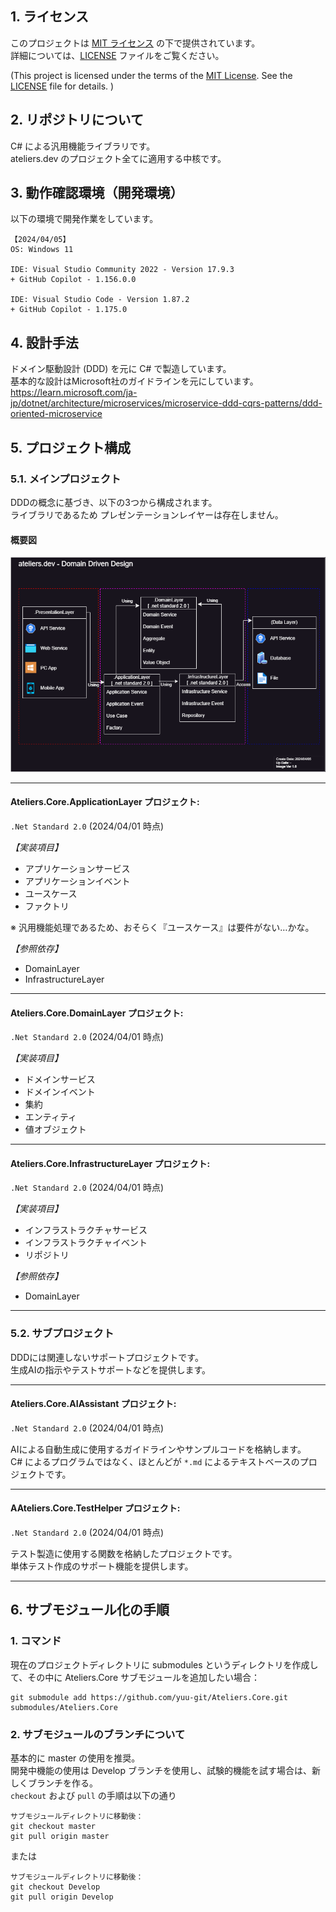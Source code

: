 
## 1. ライセンス

このプロジェクトは [MIT ライセンス](LICENSE) の下で提供されています。  
詳細については、[LICENSE](LICENSE) ファイルをご覧ください。  
  
(This project is licensed under the terms of the [MIT License](LICENSE). See the [LICENSE](LICENSE) file for details. )

## 2. リポジトリについて

C# による汎用機能ライブラリです。  
ateliers.dev のプロジェクト全てに適用する中核です。

## 3. 動作確認環境（開発環境）

以下の環境で開発作業をしています。

```
【2024/04/05】
OS: Windows 11

IDE: Visual Studio Community 2022 - Version 17.9.3 
+ GitHub Copilot - 1.156.0.0

IDE: Visual Studio Code - Version 1.87.2
+ GitHub Copilot - 1.175.0
```

## 4. 設計手法

ドメイン駆動設計 (DDD) を元に C# で製造しています。  
基本的な設計はMicrosoft社のガイドラインを元にしています。  
https://learn.microsoft.com/ja-jp/dotnet/architecture/microservices/microservice-ddd-cqrs-patterns/ddd-oriented-microservice

## 5. プロジェクト構成

### 5.1. メインプロジェクト

DDDの概念に基づき、以下の3つから構成されます。  
ライブラリであるため プレゼンテーションレイヤーは存在しません。

#### 概要図

![ドメイン駆動概要図](.Assets/Images/DomainDrivenDesign.drawio.png)

---

#### Ateliers.Core.ApplicationLayer プロジェクト:  
`.Net Standard 2.0` (2024/04/01 時点)  

*【実装項目】*
- アプリケーションサービス
- アプリケーションイベント
- ユースケース
- ファクトリ
  
※ 汎用機能処理であるため、おそらく『ユースケース』は要件がない…かな。  
  
*【参照依存】*
- DomainLayer
- InfrastructureLayer

---

#### Ateliers.Core.DomainLayer プロジェクト:  
`.Net Standard 2.0` (2024/04/01 時点)    

*【実装項目】*
- ドメインサービス
- ドメインイベント
- 集約
- エンティティ
- 値オブジェクト

---

#### Ateliers.Core.InfrastructureLayer プロジェクト:  
`.Net Standard 2.0` (2024/04/01 時点)    

*【実装項目】*
- インフラストラクチャサービス
- インフラストラクチャイベント
- リポジトリ

*【参照依存】*
- DomainLayer

---

### 5.2. サブプロジェクト

DDDには関連しないサポートプロジェクトです。  
生成AIの指示やテストサポートなどを提供します。

---

#### Ateliers.Core.AIAssistant プロジェクト:  
`.Net Standard 2.0` (2024/04/01 時点)    

AIによる自動生成に使用するガイドラインやサンプルコードを格納します。  
C# によるプログラムではなく、ほとんどが `*.md` によるテキストベースのプロジェクトです。

---

#### AAteliers.Core.TestHelper プロジェクト:  
`.Net Standard 2.0` (2024/04/01 時点)    

テスト製造に使用する関数を格納したプロジェクトです。  
単体テスト作成のサポート機能を提供します。

---

## 6. サブモジュール化の手順

### 1. コマンド

現在のプロジェクトディレクトリに submodules というディレクトリを作成して、その中に Ateliers.Core サブモジュールを追加したい場合：
```
git submodule add https://github.com/yuu-git/Ateliers.Core.git submodules/Ateliers.Core
```

### 2. サブモジュールのブランチについて

基本的に master の使用を推奨。  
開発中機能の使用は Develop ブランチを使用し、試験的機能を試す場合は、新しくブランチを作る。  
`checkout` および `pull` の手順は以下の通り  
```
サブモジュールディレクトリに移動後：
git checkout master
git pull origin master
```
または
```
サブモジュールディレクトリに移動後：
git checkout Develop
git pull origin Develop
```
